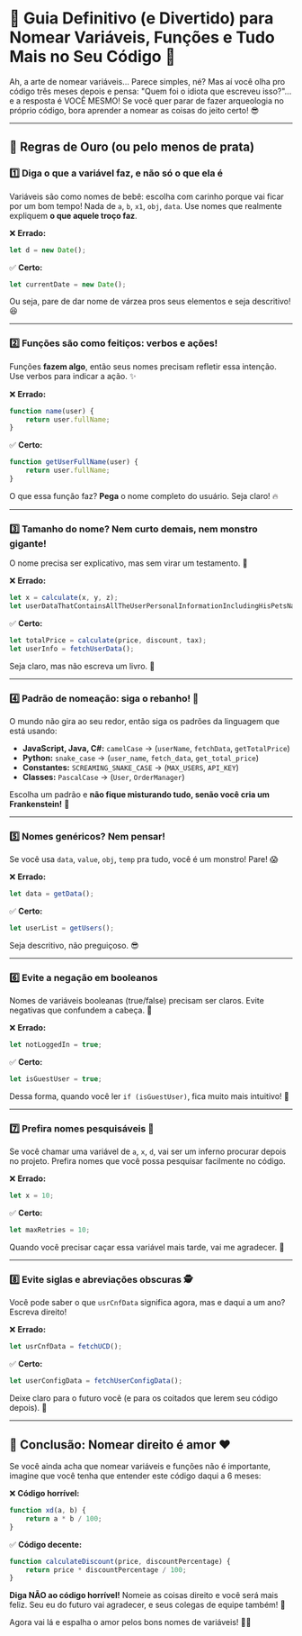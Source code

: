 # 📌 Guia Definitivo (e Divertido) para Nomear Variáveis, Funções e Tudo Mais no Seu Código 🚀

Ah, a arte de nomear variáveis... Parece simples, né? Mas aí você olha pro código três meses depois e pensa: "Quem foi o idiota que escreveu isso?"... e a resposta é VOCÊ MESMO! Se você quer parar de fazer arqueologia no próprio código, bora aprender a nomear as coisas do jeito certo! 😎

---

## 🎯 Regras de Ouro (ou pelo menos de prata)

### 1️⃣ **Diga o que a variável faz, e não só o que ela é**

Variáveis são como nomes de bebê: escolha com carinho porque vai ficar por um bom tempo! Nada de `a`, `b`, `x1`, `obj`, `data`. Use nomes que realmente expliquem **o que aquele troço faz**.

❌ **Errado:**
```js
let d = new Date();
```

✅ **Certo:**
```js
let currentDate = new Date();
```

Ou seja, pare de dar nome de várzea pros seus elementos e seja descritivo! 😆

---

### 2️⃣ **Funções são como feitiços: verbos e ações!**

Funções **fazem algo**, então seus nomes precisam refletir essa intenção. Use verbos para indicar a ação. ✨

❌ **Errado:**
```js
function name(user) {
    return user.fullName;
}
```

✅ **Certo:**
```js
function getUserFullName(user) {
    return user.fullName;
}
```

O que essa função faz? **Pega** o nome completo do usuário. Seja claro! 🔥

---

### 3️⃣ **Tamanho do nome? Nem curto demais, nem monstro gigante!**

O nome precisa ser explicativo, mas sem virar um testamento. 📜

❌ **Errado:**
```js
let x = calculate(x, y, z);
let userDataThatContainsAllTheUserPersonalInformationIncludingHisPetsNames = fetchUserData();
```

✅ **Certo:**
```js
let totalPrice = calculate(price, discount, tax);
let userInfo = fetchUserData();
```

Seja claro, mas não escreva um livro. 📖

---

### 4️⃣ **Padrão de nomeação: siga o rebanho!** 🐑

O mundo não gira ao seu redor, então siga os padrões da linguagem que está usando:
- **JavaScript, Java, C#:** `camelCase` → (`userName`, `fetchData`, `getTotalPrice`)
- **Python:** `snake_case` → (`user_name`, `fetch_data`, `get_total_price`)
- **Constantes:** `SCREAMING_SNAKE_CASE` → (`MAX_USERS`, `API_KEY`)
- **Classes:** `PascalCase` → (`User`, `OrderManager`)

Escolha um padrão e **não fique misturando tudo, senão você cria um Frankenstein!** 🧟

---

### 5️⃣ **Nomes genéricos? Nem pensar!**

Se você usa `data`, `value`, `obj`, `temp` pra tudo, você é um monstro! Pare! 😱

❌ **Errado:**
```js
let data = getData();
```

✅ **Certo:**
```js
let userList = getUsers();
```

Seja descritivo, não preguiçoso. 😎

---

### 6️⃣ **Evite a negação em booleanos**

Nomes de variáveis booleanas (true/false) precisam ser claros. Evite negativas que confundem a cabeça. 🔄

❌ **Errado:**
```js
let notLoggedIn = true;
```

✅ **Certo:**
```js
let isGuestUser = true;
```

Dessa forma, quando você ler `if (isGuestUser)`, fica muito mais intuitivo! 🧠

---

### 7️⃣ **Prefira nomes pesquisáveis** 🔎

Se você chamar uma variável de `a`, `x`, `d`, vai ser um inferno procurar depois no projeto. Prefira nomes que você possa pesquisar facilmente no código.

❌ **Errado:**
```js
let x = 10;
```

✅ **Certo:**
```js
let maxRetries = 10;
```

Quando você precisar caçar essa variável mais tarde, vai me agradecer. 🤝

---

### 8️⃣ **Evite siglas e abreviações obscuras** 🕵️

Você pode saber o que `usrCnfData` significa agora, mas e daqui a um ano? Escreva direito!

❌ **Errado:**
```js
let usrCnfData = fetchUCD();
```

✅ **Certo:**
```js
let userConfigData = fetchUserConfigData();
```

Deixe claro para o futuro você (e para os coitados que lerem seu código depois). 👀

---

## 🎉 Conclusão: Nomear direito é amor ❤️

Se você ainda acha que nomear variáveis e funções não é importante, imagine que você tenha que entender este código daqui a 6 meses:

❌ **Código horrível:**
```js
function xd(a, b) {
    return a * b / 100;
}
```

✅ **Código decente:**
```js
function calculateDiscount(price, discountPercentage) {
    return price * discountPercentage / 100;
}
```

**Diga NÃO ao código horrível!** Nomeie as coisas direito e você será mais feliz. Seu eu do futuro vai agradecer, e seus colegas de equipe também! 🥳

Agora vai lá e espalha o amor pelos bons nomes de variáveis! 🚀🔥

